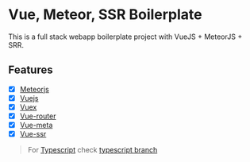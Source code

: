 # Vue, Meteor, SSR Boilerplate

This is a full stack webapp boilerplate project with VueJS + MeteorJS + SRR.

## Features

* [x] [Meteorjs](https://github.com/meteor/meteor)
* [x] [Vuejs](https://github.com/vuejs/vue)
* [x] [Vuex](https://github.com/vuejs/vuex)
* [x] [Vue-router](https://github.com/vuejs/vue-router)
* [x] [Vue-meta](https://vue-meta.nuxtjs.org/)
* [x] [Vue-ssr](https://github.com/meteor-vue/vue-meteor/tree/master/packages/vue-ssr)

> For [Typescript](https://github.com/microsoft/TypeScript) check [typescript branch](https://github.com/ismail9k/vue-meteor-boilerplate/tree/typescript)

